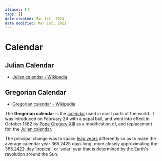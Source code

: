 ```yaml
---
aliases: []
tags: []
date created: Mar 1st, 2023
date modified: Mar 1st, 2023
---
```


# Calendar
## Julian Calendar
- [Julian calendar - Wikipedia](https://en.wikipedia.org/wiki/Julian_calendar)


## Gregorian Calendar
- [Gregorian calendar - Wikipedia](https://en.wikipedia.org/wiki/Gregorian_calendar)

The **Gregorian calendar** is the [calendar](https://en.wikipedia.org/wiki/Calendar "Calendar") used in most parts of the world. It was introduced on February 24 with a papal bull, and went into effect in October 1582 by [Pope Gregory XIII](https://en.wikipedia.org/wiki/Pope_Gregory_XIII "Pope Gregory XIII") as a modification of, and replacement for, the [Julian calendar](https://en.wikipedia.org/wiki/Julian_calendar "Julian calendar").

The principal change was to space [leap years](https://en.wikipedia.org/wiki/Leap_year "Leap year") differently so as to make the average calendar year 365.2425 days long, more closely approximating the 365.2422-day ['tropical' or 'solar' year](https://en.wikipedia.org/wiki/Tropical_year "Tropical year") that is determined by the Earth's revolution around the Sun.